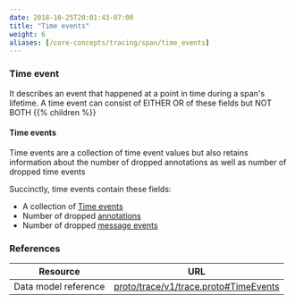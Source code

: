 ```yaml
---
date: 2018-10-25T20:01:43-07:00
title: "Time events"
weight: 6
aliases: [/core-concepts/tracing/span/time_events]
---
```


### Time event

It describes an event that happened at a point in time during a span's lifetime.
A time event can consist of EITHER OR of these fields but NOT BOTH
{{% children %}}

#### Time events
Time events are a collection of time event values but also retains information about the number of dropped
annotations as well as number of dropped time events

Succinctly, time events contain these fields:

* A collection of [Time events](#time-event)
* Number of dropped [annotations](/tracing/span/time_events/annotation/)
* Number of dropped [message events](/tracing/span/time_events/message_event/)

### References

Resource|URL
---|---
Data model reference|[proto/trace/v1/trace.proto#TimeEvents](https://github.com/census-instrumentation/opencensus-proto/blob/99162e4df59df7e6f54a8a33b80f0020627d8405/src/opencensus/proto/trace/v1/trace.proto#L141-L213)
